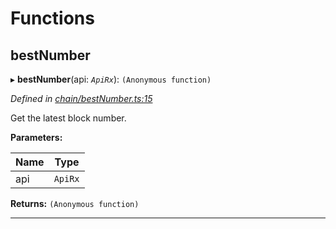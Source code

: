 

# Functions

<a id="bestnumber"></a>

##  bestNumber

▸ **bestNumber**(api: *`ApiRx`*): `(Anonymous function)`

*Defined in [chain/bestNumber.ts:15](https://github.com/polkadot-js/api/blob/a083a6b/packages/api-derive/src/chain/bestNumber.ts#L15)*

Get the latest block number.

**Parameters:**

| Name | Type |
| ------ | ------ |
| api | `ApiRx` |

**Returns:** `(Anonymous function)`

___


